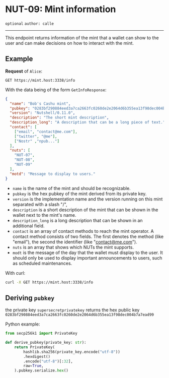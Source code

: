 NUT-09: Mint information
==========================

`optional` `author: calle`

---

This endpoint returns information of the mint that a wallet can show to the user and can make decisions on how to interact with the mint.

## Example

**Request** of `Alice`:

```http
GET https://mint.host:3338/info
```

With the data being of the form `GetInfoResponse`:

```json
{
  "name": "Bob's Cashu mint",
  "pubkey": "0283bf290884eed3a7ca2663fc0260de2e2064d6b355ea13f98dec004b7a7ead99",
  "version": "Nutshell/0.11.0",
  "description": "The short mint description",
  "description_long": "A description that can be a long piece of text.",
  "contact": [
    ["email", "contact@me.com"],
    ["twitter", "@me"],
    ["Nostr" ,"npub..."]
  ],
  "nuts": [
    "NUT-07",
    "NUT-08",
    "NUT-09"
  ],
  "motd": "Message to display to users."
}
```

- `name` is the name of the mint and should be recognizable. 
- `pubkey` is the hex pubkey of the mint derived from its private key. 
- `version` is the implementation name and the version running on this mint separated with a slash "/", 
- `description` is a short description of the mint that can be shown in the wallet next to the mint's name. 
- `description_long` is a long description that can be shown in an additional field. 
- `contact` is an array of contact methods to reach the mint operator. A contact method consists of two fields. The first denotes the method (like "email"), the second the identifier (like "contact@me.com").
- `nuts` is an array that shows which NUTs the mint supports. 
- `modt` is the message of the day that the wallet must display to the user. It should only be used to display important announcements to users, such as scheduled maintenances. 

With curl:

```bash
curl -X GET https://mint.host:3338/info
```

## Deriving `pubkey`

the private key `supersecretprivatekey` returns the hex public key `0283bf290884eed3a7ca2663fc0260de2e2064d6b355ea13f98dec004b7a7ead99`

Python example:
```python
from secp256k1 import PrivateKey

def derive_pubkey(private_key: str):
    return PrivateKey(
        hashlib.sha256(private_key.encode("utf-8"))
        .hexdigest()
        .encode("utf-8")[:32],
        raw=True,
    ).pubkey.serialize.hex()
```

[00]: 00.md
[01]: 01.md
[02]: 02.md
[03]: 03.md
[04]: 04.md
[05]: 05.md
[06]: 06.md
[07]: 07.md
[08]: 08.md
[09]: 09.md
[10]: 10.md
[11]: 11.md
[12]: 12.md
[13]: 13.md
[14]: 14.md
[15]: 15.md
[16]: 16.md
[17]: 17.md
[18]: 18.md
[19]: 19.md
[20]: 20.md